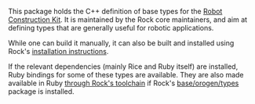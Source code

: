 This package holds the C++ definition of base types for the [Robot Construction
Kit](http://rock-robotics.org). It is maintained by the Rock core maintainers,
and aim at defining types that are generally useful for robotic applications.

While one can build it manually, it can also be built and installed using Rock's
[installation instructions](http://rock-robotics.org/stable/documentation/installation.html).

If the relevant dependencies (mainly Rice and Ruby itself) are installed, Ruby
bindings for some of these types are available. They are also made available
in Ruby [through Rock's toolchain](http://rock-robotics.org/stable/documentation/runtime/ruby_and_types.html) if Rock's [base/orogen/types](http://rock-robotics.org/stable/pkg/base/orogen/types/index.html) package is installed.
